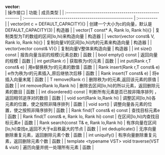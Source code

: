 **vector:**<br>
| 操作接口                                                | 功能                                                     | 成员类型    |
| :------------------------------------------------------ | :------------------------------------------------------- | :---------- |
| vector(int c = DEFAULT_CAPACITY){}                      | 创建一个大小为c的向量，默认是DEFAULT_CAPACITY(3)         | 构造器      |
| vector(T const* A, Rank lo, Rank hi){}                  | 复制类型为T的数组的区间[lo,hi)来构造向量                 | 构造器      |
| vector(vector<T> const& V, Rank lo, Rank hi){}          | 复制向量V的区间[lo,hi)内的元素来构造向量                 | 构造器      |
| vector(vector<T> const& V){}                            | 复制向量V整体来构造向量                                  | 构造器      |
| int size() const                                        | 报告向量当前的规模(元素总数)                             | 函数        |
| bool empty() const                                      | 返回向量的规模                                           | 函数        |
| int get(Rank r)                                         | 获取秩为r的元素                                          | 函数        |
| int put(Rank r,T const& e)                              | 用e替换秩为r的元素的数值                                 | 函数        |
| Rank insert(Rank r,T const& e)                          | e作为秩为r的元素插入,原后继依次后移                      | 函数        |
| Rank insert(T const& e)                                 | 将e插入向量末尾                                          | 函数        |
| T remove(Rank r)                                        | 删除秩为r的元素,返回该元素的原值                         | 函数        |
| int remove(Rank lo,Rank hi)                             | 删除去区间[lo,hi)的所以元素，返回删除元素的数目          | 函数        |
| int disordered() const                                  | 判断所有元素是否已按非降序排列 ，返回相邻逆序对的数目    | 函数        |
| void sort(Rank lo,Rank hi)                              | 调整区间[lo,hi)各元素的位置，使之按照非降序排列          | 函数        |
| void sort()                                             | 调整向量各元素的位置，使之按照非降序排列                 | 函数        |
| Rank find(T const& e) const                             | 查找目标元素e                                            | 函数        |
| Rank find(T const& e, Rank lo, Rank hi) const           | 在区间[lo,hi)内查找目标元素e                             | 函数        |
| Rank search(const T& e, Rank lo,Rank hi)                | 有序向量在区间[lo,hi)查找e,返回不大于e且秩最大的节点     | 函数        |
| int deduplicate()                                       | 无序向量删除重复元素，返回删除元素个数                   | 函数        |
| int uniquify()                                          | 有序向量删除重复元素，返回删除元素个数                   | 函数        |
| template \<typename VST\> void traverse(VST & visit)    | 遍历向量并统一处理所有元素                               | 函数        |


